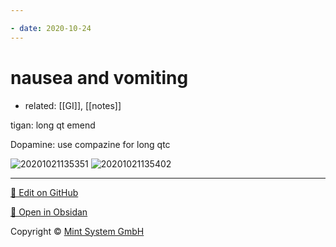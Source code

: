 ```yaml
---

- date: 2020-10-24
---
```


# nausea and vomiting

- related: [[GI]], [[notes]]

tigan: long qt
emend

Dopamine: use compazine for long qtc

![20201021135351](https://photos.thisispiggy.com/file/wikiFiles/20201021135351.png)
![20201021135402](https://photos.thisispiggy.com/file/wikiFiles/20201021135402.png)


<hr>

[📝 Edit on GitHub](https://github.com/Mint-System/Knowledge/blob/master/nausea%20and%20vomiting.md)

[📂 Open in Obsidan](obsidian://open?vault=Knowledge%20Mint%20System&file=nausea%20and%20vomiting.md ':target=_self')

<footer>Copyright © <a href="https://www.mint-system.ch/">Mint System GmbH</a></footer>